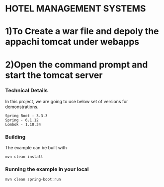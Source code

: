 # HOTEL MANAGEMENT SYSTEMS 

# 1)To Create a war file and depoly the appachi tomcat under webapps 
# 2)Open the command prompt and start the tomcat server

### Technical Details
In this project, we are going to use below set of versions for demonstrations.

    Spring Boot - 3.3.3
    Spring - 6.1.12
    Lombok - 1.18.34

### Building

The example can be built with
```shell
mvn clean install
```

### Running the example in your local
```shell
mvn clean spring-boot:run
```
